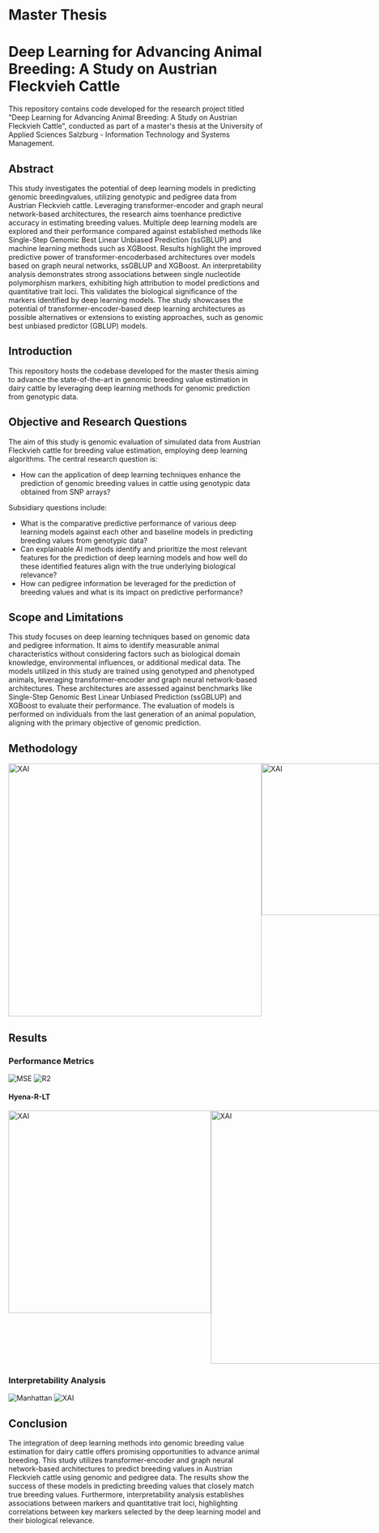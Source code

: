 # Master Thesis

# Deep Learning for Advancing Animal Breeding: A Study on Austrian Fleckvieh Cattle

This repository contains code developed for the research project titled "Deep Learning for Advancing Animal Breeding: A Study on Austrian Fleckvieh Cattle", conducted as part of a master's thesis at the University of Applied Sciences Salzburg - 
Information Technology and Systems Management.

## Abstract

This study investigates the potential of deep learning models in predicting genomic breedingvalues, utilizing genotypic and pedigree data from Austrian Fleckvieh cattle. Leveraging transformer-encoder and graph neural network-based architectures, the research aims toenhance predictive accuracy in estimating breeding values. Multiple deep learning models are explored and their performance compared against established methods like Single-Step Genomic Best Linear Unbiased Prediction (ssGBLUP) and machine learning methods such as XGBoost. Results highlight the improved predictive power of transformer-encoderbased architectures over models based on graph neural networks, ssGBLUP and XGBoost. An interpretability analysis demonstrates strong associations between single nucleotide polymorphism markers, exhibiting high attribution to model predictions and quantitative trait loci. This validates the biological significance of the markers identified by deep learning models. The study showcases the potential of transformer-encoder-based deep learning architectures as possible alternatives or extensions to existing approaches, such as genomic best unbiased predictor (GBLUP) models.

## Introduction

This repository hosts the codebase developed for the master thesis aiming to advance the state-of-the-art in genomic breeding value estimation in dairy cattle by leveraging deep learning methods for genomic prediction from genotypic data.

## Objective and Research Questions

The aim of this study is genomic evaluation of simulated data from Austrian Fleckvieh cattle for breeding value estimation, employing deep learning algorithms.
The central research question is:
- How can the application of deep learning techniques enhance the prediction of genomic breeding values in cattle using genotypic data obtained from SNP arrays?

Subsidiary questions include:
- What is the comparative predictive performance of various deep learning models against each other and baseline models in predicting breeding values from genotypic data?
- Can explainable AI methods identify and prioritize the most relevant features for the prediction of deep learning models and how well do these identified features align with the true underlying biological relevance?
- How can pedigree information be leveraged for the prediction of breeding values and what is its impact on predictive performance?

## Scope and Limitations

This study focuses on deep learning techniques based on genomic data and pedigree information. It aims to identify measurable animal characteristics without considering factors such as biological domain knowledge, environmental influences, or additional medical data. The models utilized in this study are trained using genotyped and phenotyped animals, leveraging transformer-encoder and graph neural network-based architectures. These architectures are assessed against benchmarks like Single-Step Genomic Best Linear Unbiased Prediction (ssGBLUP) and XGBoost to evaluate their performance. The evaluation of models is performed on individuals from the last generation of an animal population, aligning with the primary objective of genomic prediction.

## Methodology

<div style="display: flex; flex-direction: row;">
    <img src="https://github.com/jganitzer/MasterThesis/blob/main/images/transformerArchitectures.png" alt="XAI" width="500"/>
    <img src="https://github.com/jganitzer/MasterThesis/blob/main/images/graphSageArchitecture.png" alt="XAI" width="300"/>
</div>

## Results

### Performance Metrics
![MSE](https://github.com/jganitzer/MasterThesis/blob/main/images/mse.svg)
![R2](https://github.com/jganitzer/MasterThesis/blob/main/images/r2.svg)

#### Hyena-R-LT
<div style="display: flex; flex-direction: row;">
    <img src="https://github.com/jganitzer/MasterThesis/blob/main/images/corr_Hyena_r_lt.svg" alt="XAI" width="400"/>
    <img src="https://github.com/jganitzer/MasterThesis/blob/main/images/wsp_Hyena_r_lt.svg" alt="XAI" width="500"/>
</div>
   
### Interpretability Analysis
![Manhattan](https://github.com/jganitzer/MasterThesis/blob/main/images/manhattan.svg)
![XAI](https://github.com/jganitzer/MasterThesis/blob/main/images/chr_16.svg)

## Conclusion

The integration of deep learning methods into genomic breeding value estimation for dairy cattle offers promising opportunities to advance animal breeding. This study utilizes transformer-encoder and graph neural network-based architectures to predict breeding values in Austrian Fleckvieh cattle using genomic and pedigree data. The results show the success of these models in predicting breeding values that closely match true breeding values. Furthermore, interpretability analysis establishes associations between markers and quantitative trait loci, highlighting correlations between key markers selected by the deep learning model and their biological relevance.
